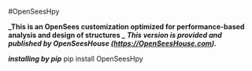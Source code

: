 #OpenSeesHpy

**_This is an OpenSees customization optimized for performance-based analysis and design of structures _**
**_This version is provided and published by OpenSeesHouse (https://OpenSeesHouse.com)._**

**_installing by pip_**
pip install OpenSeesHpy
